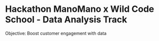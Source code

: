 # Hackathon ManoMano x Wild Code School - Data Analysis Track

Objective: Boost customer engagement with data
